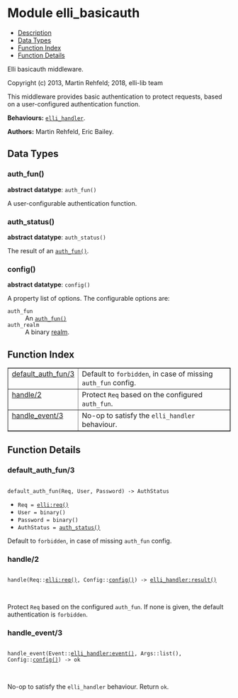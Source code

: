 

# Module elli_basicauth #
* [Description](#description)
* [Data Types](#types)
* [Function Index](#index)
* [Function Details](#functions)

Elli basicauth middleware.

Copyright (c) 2013, Martin Rehfeld; 2018, elli-lib team

This middleware provides basic authentication to protect
requests, based on a user-configured authentication function.

__Behaviours:__ [`elli_handler`](https://github.com/elli-lib/elli/blob/develop/doc/elli_handler.md).

__Authors:__ Martin Rehfeld, Eric Bailey.

<a name="types"></a>

## Data Types ##




### <a name="type-auth_fun">auth_fun()</a> ###


__abstract datatype__: `auth_fun()`

A user-configurable authentication function.



### <a name="type-auth_status">auth_status()</a> ###


__abstract datatype__: `auth_status()`

The result of an <code><a href="#type-auth_fun">auth_fun()</a></code>.



### <a name="type-config">config()</a> ###


__abstract datatype__: `config()`

A property list of options.
The configurable options are:



<dt><code>auth_fun</code></dt>




<dd>An <code><a href="#type-auth_fun">auth_fun()</a></code></dd>




<dt><code>auth_realm</code></dt>




<dd>A binary <a href="https://tools.ietf.org.md/rfc1945#section-11">realm</a>.</dd>



<a name="index"></a>

## Function Index ##


<table width="100%" border="1" cellspacing="0" cellpadding="2" summary="function index"><tr><td valign="top"><a href="#default_auth_fun-3">default_auth_fun/3</a></td><td>Default to <code>forbidden</code>, in case of missing <code>auth_fun</code> config.</td></tr><tr><td valign="top"><a href="#handle-2">handle/2</a></td><td>Protect <code>Req</code> based on the configured <code>auth_fun</code>.</td></tr><tr><td valign="top"><a href="#handle_event-3">handle_event/3</a></td><td>No-op to satisfy the <code>elli_handler</code> behaviour.</td></tr></table>


<a name="functions"></a>

## Function Details ##

<a name="default_auth_fun-3"></a>

### default_auth_fun/3 ###

<pre><code>
default_auth_fun(Req, User, Password) -&gt; AuthStatus
</code></pre>

<ul class="definitions"><li><code>Req = <a href="http://raw.github.com/elli-lib/elli/develop/doc/elli.md#type-req">elli:req()</a></code></li><li><code>User = binary()</code></li><li><code>Password = binary()</code></li><li><code>AuthStatus = <a href="#type-auth_status">auth_status()</a></code></li></ul>

Default to `forbidden`, in case of missing `auth_fun` config.

<a name="handle-2"></a>

### handle/2 ###

<pre><code>
handle(Req::<a href="http://raw.github.com/elli-lib/elli/develop/doc/elli.md#type-req">elli:req()</a>, Config::<a href="#type-config">config()</a>) -&gt; <a href="http://raw.github.com/elli-lib/elli/develop/doc/elli_handler.md#type-result">elli_handler:result()</a>
</code></pre>
<br />

Protect `Req` based on the configured `auth_fun`.
If none is given, the default authentication is `forbidden`.

<a name="handle_event-3"></a>

### handle_event/3 ###

<pre><code>
handle_event(Event::<a href="http://raw.github.com/elli-lib/elli/develop/doc/elli_handler.md#type-event">elli_handler:event()</a>, Args::list(), Config::<a href="#type-config">config()</a>) -&gt; ok
</code></pre>
<br />

No-op to satisfy the `elli_handler` behaviour. Return `ok`.

